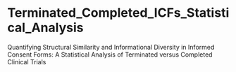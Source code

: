 # Terminated_Completed_ICFs_Statistical_Analysis
Quantifying Structural Similarity and Informational Diversity in Informed Consent Forms: A Statistical Analysis of Terminated versus Completed Clinical Trials
